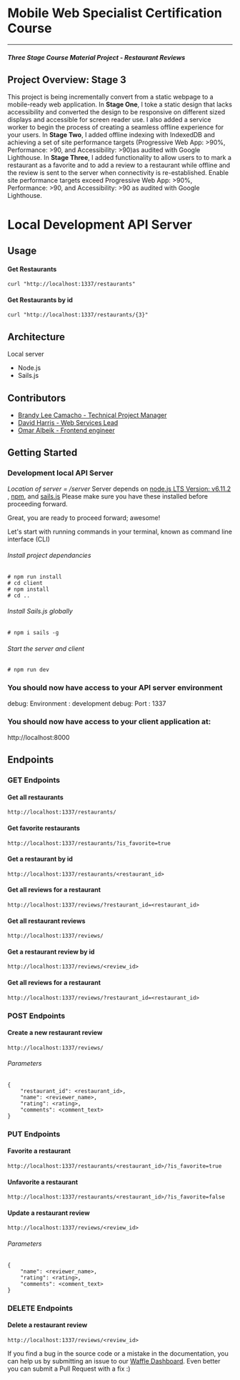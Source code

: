 # Mobile Web Specialist Certification Course
---
#### _Three Stage Course Material Project - Restaurant Reviews_

## Project Overview: Stage 3

This project is being incrementally convert from a static webpage to a mobile-ready web application. In **Stage One**, I toke a static design that lacks accessibility and converted the design to be responsive on different sized displays and accessible for screen reader use. I also added a service worker to begin the process of creating a seamless offline experience for your users. 
In **Stage Two**, I added offline indexing with IndexedDB and achieving a set of site performance targets (Progressive Web App: >90%, Performance: >90, and Accessibility: >90)as audited with Google Lighthouse.
In **Stage Three**, I added functionality to allow users to to mark a restaurant as a favorite and to add a review to a restaurant while offline and the review is sent to the server when connectivity is re-established. Enable site performance targets exceed Progressive Web App: >90%, Performance: >90, and Accessibility: >90 as audited with Google Lighthouse.

# Local Development API Server
## Usage
#### Get Restaurants
```
curl "http://localhost:1337/restaurants"
```
#### Get Restaurants by id
````
curl "http://localhost:1337/restaurants/{3}"
````

## Architecture
Local server
- Node.js
- Sails.js

## Contributors

- [Brandy Lee Camacho - Technical Project Manager](mailto:brandy.camacho@udacity.com)
- [David Harris - Web Services Lead](mailto:david.harris@udacity.com)
- [Omar Albeik - Frontend engineer](mailto:omaralbeik@gmail.com)

## Getting Started

### Development local API Server
_Location of server = /server_
Server depends on [node.js LTS Version: v6.11.2 ](https://nodejs.org/en/download/), [npm](https://www.npmjs.com/get-npm), and [sails.js](http://sailsjs.com/)
Please make sure you have these installed before proceeding forward.

Great, you are ready to proceed forward; awesome!

Let's start with running commands in your terminal, known as command line interface (CLI)

###### Install project dependancies
```Install project dependancies
# npm run install
# cd client
# npm install
# cd ..
```
###### Install Sails.js globally
```Install sails global
# npm i sails -g
```
###### Start the server and client
```Start server and client
# npm run dev
```
### You should now have access to your API server environment
debug: Environment : development
debug: Port        : 1337
### You should now have access to your client application at:
http://localhost:8000



## Endpoints

### GET Endpoints

#### Get all restaurants
```
http://localhost:1337/restaurants/
```

#### Get favorite restaurants
```
http://localhost:1337/restaurants/?is_favorite=true
```

#### Get a restaurant by id
```
http://localhost:1337/restaurants/<restaurant_id>
```

#### Get all reviews for a restaurant
```
http://localhost:1337/reviews/?restaurant_id=<restaurant_id>
```

#### Get all restaurant reviews
```
http://localhost:1337/reviews/
```

#### Get a restaurant review by id
```
http://localhost:1337/reviews/<review_id>
```

#### Get all reviews for a restaurant
```
http://localhost:1337/reviews/?restaurant_id=<restaurant_id>
```


### POST Endpoints

#### Create a new restaurant review
```
http://localhost:1337/reviews/
```

###### Parameters
```
{
    "restaurant_id": <restaurant_id>,
    "name": <reviewer_name>,
    "rating": <rating>,
    "comments": <comment_text>
}
```


### PUT Endpoints

#### Favorite a restaurant
```
http://localhost:1337/restaurants/<restaurant_id>/?is_favorite=true
```

#### Unfavorite a restaurant
```
http://localhost:1337/restaurants/<restaurant_id>/?is_favorite=false
```

#### Update a restaurant review
```
http://localhost:1337/reviews/<review_id>
```

###### Parameters
```
{
    "name": <reviewer_name>,
    "rating": <rating>,
    "comments": <comment_text>
}
```


### DELETE Endpoints

#### Delete a restaurant review
```
http://localhost:1337/reviews/<review_id>
```


If you find a bug in the source code or a mistake in the documentation, you can help us by
submitting an issue to our [Waffle Dashboard](https://waffle.io/udacity/mwnd-issues). Even better you can submit a Pull Request with a fix :)
